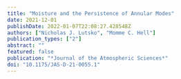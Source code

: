 ```yaml
---
title: "Moisture and the Persistence of Annular Modes"
date: 2021-12-01
publishDate: 2022-01-07T22:08:27.428548Z
authors: ["Nicholas J. Lutsko", "Momme C. Hell"]
publication_types: ["2"]
abstract: ""
featured: false
publication: "*Journal of the Atmospheric Sciences*"
doi: "10.1175/JAS-D-21-0055.1"
---
```


